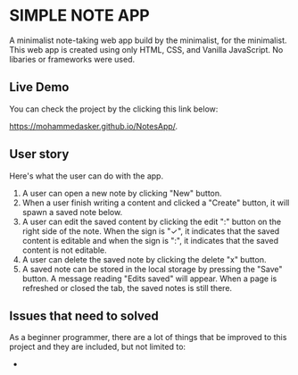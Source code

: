 # SIMPLE NOTE APP

A minimalist note-taking web app build by the minimalist, for the minimalist. This web app is created using only HTML, CSS, and Vanilla JavaScript. No libaries or frameworks were used.

## Live Demo

You can check the project by the clicking this link below:

https://mohammedasker.github.io/NotesApp/.

## User story
Here's what the user can do with the app.

1. A user can open a new note by clicking "New" button.
2. When a user finish writing a content and clicked a "Create" button, it will spawn a saved note below.
3. A user can edit the saved content by clicking the edit ":" button on the right side of the note. When the sign is "✓", it indicates that the saved content is editable and when the sign is ":", it indicates that the saved content is not editable.
4. A user can delete the saved note by clicking the delete "x" button.
5. A saved note can be stored in the local storage by pressing the "Save" button. A message reading "Edits saved" will appear. When a page is refreshed or closed the tab, the saved notes is still there.

## Issues that need to solved

As a beginner programmer, there are a lot of things that be improved to this project and they are included, but not limited to:

-  